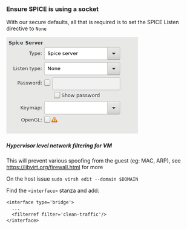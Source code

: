 ### Ensure SPICE is using a socket

With our secure defaults, all that is required is to set the SPICE Listen directive to `None`

![spice config in guest vm](pic/spice.png)

##### Hypervisor level network filtering for VM

This will prevent various spoofing from the guest (eg: MAC, ARP), see  https://libvirt.org/firewall.html for more

On the host issue `sudo virsh edit --domain $DOMAIN`

Find the `<interface>` stanza and add:

```
<interface type='bridge'>
  ...
  <filterref filter='clean-traffic'/>
</interface>
```
